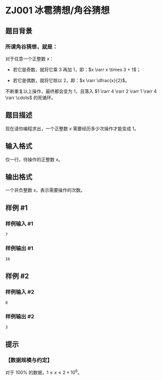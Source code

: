 # ZJ001 冰雹猜想/角谷猜想

## 题目背景

### 所谓角谷猜想，就是：
对于任意一个正整数 $x$：
- 若它是奇数，就将它乘 $3$ 再加 $1$，即：$x \rarr x \times 3 + 1$；

- 若它是偶数，就将它除以 $2$，即：$x \rarr \dfrac{x}{2}$。

不断重复以上操作，最终都会变为 $1$，且落入 $1 \rarr 4 \rarr 2 \rarr 1 \rarr 4 \rarr \cdots$ 的死循环。

## 题目描述

现在请你编程求出，一个正整数 $x$ 需要经历多少次操作才能变成 $1$。

## 输入格式

仅一行，待操作的正整数 $x$。

## 输出格式

一个非负整数 $s$，表示需要操作的次数。

## 样例 #1

### 样例输入 #1

```
7
```

### 样例输出 #1

```
16
```

## 样例 #2

### 样例输入 #2

```
8
```

### 样例输出 #2

```
3
```

## 提示

### 【数据规模与约定】
对于 $100\%$ 的数据，$1 \leq x \leq 2 \times 10^6$。
